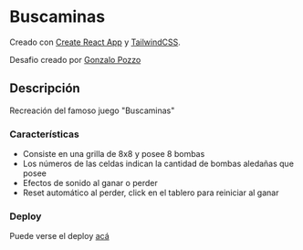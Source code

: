 # Buscaminas

Creado con [Create React App](https://github.com/facebook/create-react-app) y [TailwindCSS](https://tailwindcss.com/).

Desafio creado por [Gonzalo Pozzo](https://github.com/goncy)

## Descripción

Recreación del famoso juego "Buscaminas" 

### Características

- Consiste en una grilla de 8x8 y posee 8 bombas
- Los números de las celdas indican la cantidad de bombas aledañas que posee
- Efectos de sonido al ganar o perder
- Reset automático al perder, click en el tablero para reiniciar al ganar

### Deploy

Puede verse el deploy [acá](https://buscaminas-smoky.vercel.app/)
